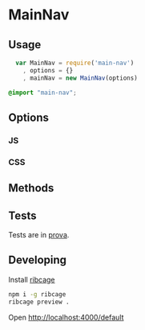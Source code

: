 # MainNav

## Usage
```js
  var MainNav = require('main-nav')
    , options = {}
    , mainNav = new MainNav(options)
```

```css
@import "main-nav";
```

## Options

### JS

### CSS

## Methods

## Tests
Tests are in [prova](https://github.com/azer/prova).

## Developing
Install [ribcage](https://github.com/Techwraith/ribcage)

```sh
npm i -g ribcage
ribcage preview .
```

Open [http://localhost:4000/default](http://localhost:4000/default)

